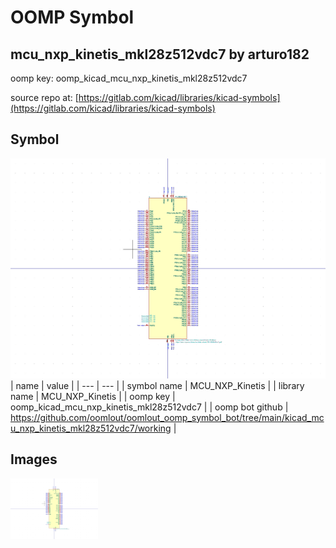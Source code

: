 # OOMP Symbol  
## mcu_nxp_kinetis_mkl28z512vdc7  by arturo182  
  
oomp key: oomp_kicad_mcu_nxp_kinetis_mkl28z512vdc7  
  
source repo at: [https://gitlab.com/kicad/libraries/kicad-symbols](https://gitlab.com/kicad/libraries/kicad-symbols)  
## Symbol  
  
[![working.png](working_600.png)](working.png)  
| name | value | 
| --- | --- | 
| symbol name | MCU_NXP_Kinetis | 
| library name | MCU_NXP_Kinetis | 
| oomp key | oomp_kicad_mcu_nxp_kinetis_mkl28z512vdc7 | 
| oomp bot github | https://github.com/oomlout/oomlout_oomp_symbol_bot/tree/main/kicad_mcu_nxp_kinetis_mkl28z512vdc7/working | 
## Images  
  
[![working.png](working_140.png)](working.png)  
